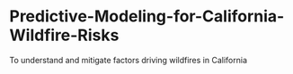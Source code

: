 # Predictive-Modeling-for-California-Wildfire-Risks
 
 To understand and mitigate factors driving wildfires in California 

